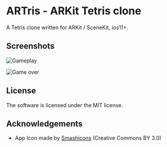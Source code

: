 # ARTris - ARKit Tetris clone

A Tetris clone written for ARKit / SceneKit, ios11+.

## Screenshots

![Gameplay](https://raw.githubusercontent.com/matti777/ARTris/master/Screenshots/IMG_1816.PNG?s=400)

![Game over](https://raw.githubusercontent.com/matti777/ARTris/master/Screenshots/IMG_1817.PNG?s=400)

## License

The software is licensed under the MIT license.

## Acknowledgements

* App Icon made by [Smashicons](https://www.flaticon.com/authors/smashicons) (Creative Commons BY 3.0)
